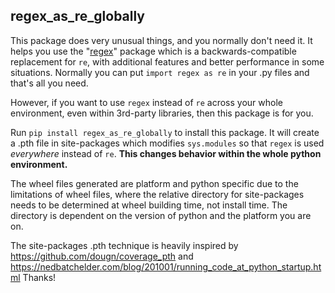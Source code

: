 ## regex_as_re_globally

This package does very unusual things, and you normally don't need it.
It helps you use the "[regex](https://pypi.org/project/regex/)" package which is a backwards-compatible replacement for `re`, with additional features and better performance in some situations.
Normally you can put `import regex as re` in your .py files and that's all you need.

However, if you want to use `regex` instead of `re` across your whole environment, even within 3rd-party libraries, then this package is for you.

Run `pip install regex_as_re_globally` to install this package.
It will create a .pth file in site-packages which modifies `sys.modules` so that `regex` is used _everywhere_ instead of `re`.
**This changes behavior within the whole python environment.**

The wheel files generated are platform and python specific due to the limitations of wheel files, where the relative directory for site-packages needs to be determined at wheel building time, not install time. The directory is dependent on the version of python and the platform you are on.

The site-packages .pth technique is heavily inspired by https://github.com/dougn/coverage_pth and https://nedbatchelder.com/blog/201001/running_code_at_python_startup.html  Thanks!
